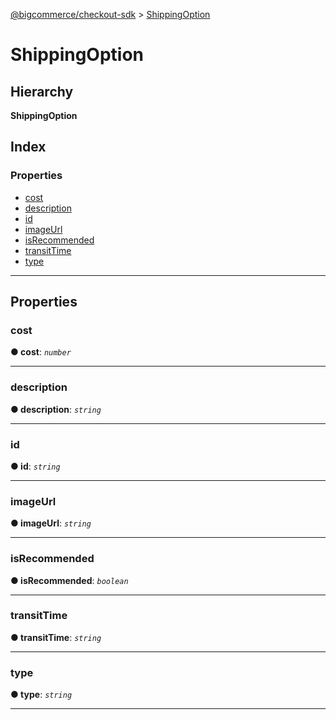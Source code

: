 [@bigcommerce/checkout-sdk](../README.md) > [ShippingOption](../interfaces/shippingoption.md)

# ShippingOption

## Hierarchy

**ShippingOption**

## Index

### Properties

* [cost](shippingoption.md#cost)
* [description](shippingoption.md#description)
* [id](shippingoption.md#id)
* [imageUrl](shippingoption.md#imageurl)
* [isRecommended](shippingoption.md#isrecommended)
* [transitTime](shippingoption.md#transittime)
* [type](shippingoption.md#type)

---

## Properties

<a id="cost"></a>

###  cost

**● cost**: *`number`*

___
<a id="description"></a>

###  description

**● description**: *`string`*

___
<a id="id"></a>

###  id

**● id**: *`string`*

___
<a id="imageurl"></a>

###  imageUrl

**● imageUrl**: *`string`*

___
<a id="isrecommended"></a>

###  isRecommended

**● isRecommended**: *`boolean`*

___
<a id="transittime"></a>

###  transitTime

**● transitTime**: *`string`*

___
<a id="type"></a>

###  type

**● type**: *`string`*

___

